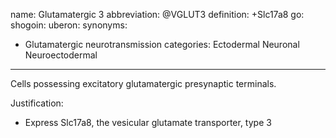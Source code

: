 name: Glutamatergic 3
abbreviation: @VGLUT3
definition: +Slc17a8
go:
shogoin: 
uberon: 
synonyms:
- Glutamatergic neurotransmission
categories: Ectodermal Neuronal Neuroectodermal
---

Cells possessing excitatory glutamatergic presynaptic terminals. 

Justification:

* Express Slc17a8, the vesicular glutamate transporter, type 3
